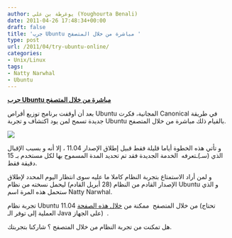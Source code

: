 ```yaml
---
author: يوغرطة بن علي (Youghourta Benali)
date: 2011-04-26 17:48:34+00:00
draft: false
title: 'جرب Ubuntu مباشرة من خلال المتصفح '
type: post
url: /2011/04/try-ubuntu-online/
categories:
- Unix/Linux
tags:
- Natty Narwhal
- Ubuntu
---
```


[**جرب Ubuntu مباشرة من خلال المتصفح**](http://www.it-scoop.com/2011/04/try-ubuntu-online/)


بعد أن أوقفت برنامج توزيع أقراص Ubuntu المجانية، فكرت Canonical في طريقة جديدة تسمح لمن يود اكتشاف و تجربة Ubuntu بالقيام ذلك مباشرة من خلال المتصفح.

[![](http://www.it-scoop.com/wp-content/uploads/2010/03/new-logo-ubuntu-300x79.png)
](http://www.it-scoop.com/2011/04/try-ubuntu-online/)

و تأتي هذه الخطوة أياما قليلة فقط قبيل إطلاق الإصدار 11.04 ، إلا أنه و بسبب الإقبال الذي (سـ)ـتعرفه  الخدمة الجديدة فقد تم تحديد المدة المسموح بها لكل مستخدم بـ 15 دقيقة فقط.

و لمن أراد الاستمتاع بتجربة النظام كاملا ما عليه سوى انتظار اليوم المحدد لإطلاق الإصدار القادم من النظام (28 أبريل القادم) ليحمل نسخته من نظام Ubuntu و الذي ستحمل هذه المرة اسم Natty Narwhal.

تجربة نظام Ubuntu 11.04 من خلال المتصفح  ممكنة من [خلال هذه الصفحة](http://try-ubuntu-beta.ec42.net/) (تحتاج العملية إلى توفر الـ Java على الجهاز)  .

هل تمكنت من تجربة النظام من خلال المتصفح ؟ شاركنا بتجربتك.


